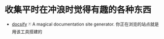 # 收集平时在冲浪时觉得有趣的各种东西

- [docsify](https://github.com/docsifyjs/docsify) 🃏 A magical documentation site generator. 你正在浏览的站点就是用该工具搭建的
